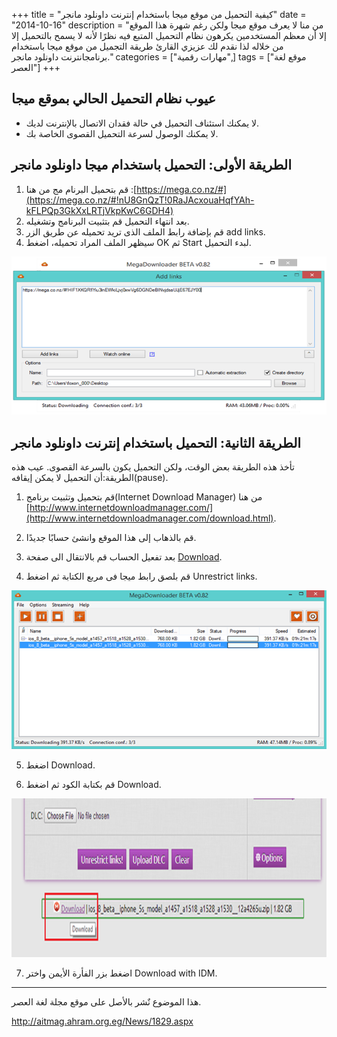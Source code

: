 +++
title = "كيفية التحميل من موقع ميجا باستخدام إنترنت داونلود مانجر"
date = "2014-10-16"
description = "من منا لا يعرف موقع ميجا ولكن رغم شهرة هذا الموقع إلا أن معظم المستخدمين يكرهون نظام التحميل المتبع فيه نظرًا لأنه لا يسمح بالتحميل إلا من خلاله لذا نقدم لك عزيزي القارئ طريقة التجميل من موقع ميجا باستخدام برنامجانترنت داونلود مانجر."
categories = ["مهارات رقمية",]
tags = ["موقع لغة العصر"]
+++
## عيوب نظام التحميل الحالي بموقع ميجا

-  لا يمكنك استئناف التحميل في حالة فقدان الاتصال بالإنترنت لديك.
-  لا يمكنك الوصول لسرعة التحميل القصوى الخاصة بك.

## الطريقة الأولى: التحميل باستخدام ميجا داونلود مانجر

 1. قم بتحميل البرنام مج من هنا :[https://mega.co.nz/#](https://mega.co.nz/#!nU8GnQzT!0RaJAcxouaHqfYAh-kFLPQp3GkXxLRTjVkpKwC6GDH4) 
 2. بعد انتهاء التحميل قم بتثبيت البرنامج وتشغيله.
  3. قم بإضافة رابط الملف الذى تريد تحميله عن طريق الزر add links.
 4.  سيظهر الملف المراد تحميله، اضغط OK ثم Start لبدء التحميل.

![2](thumbnail-2014-635469869182945696-294.png)

## الطريقة الثانية: التحميل باستخدام إنترنت داونلود مانجر


 تأخذ هذه الطريقة بعض الوقت، ولكن التحميل يكون بالسرعة القصوى.
 عيب هذه الطريقة:أن التحميل لا يمكن إيقافه(pause).

1. قم بتحميل وتثبيت برنامج(Internet Download Manager) من هنا [http://www.internetdownloadmanager.com/](http://www.internetdownloadmanager.com/download.html).

2. قم بالذهاب إلى هذا الموقع وانشئ حسابًا جديدًا.
3. بعد تفعيل الحساب قم بالانتقال الى صفحة [Download](https://unrestrict.li/download).
 4. قم بلصق رابط ميجا فى مربع الكتابة ثم اضغط Unrestrict links.

![3](images/2014-635469869356696808-669.png)

5. اضغط Download.

6. قم بكتابة الكود ثم اضغط Download.

![<a target=](images/2014-635469870642017534-201.png)

7. اضغط بزر الفأرة الأيمن واختر Download with IDM.

---
هذا الموضوع نٌشر باﻷصل على موقع مجلة لغة العصر.

http://aitmag.ahram.org.eg/News/1829.aspx